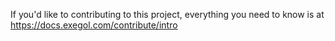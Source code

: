 If you'd like to contributing to this project, everything you need to know is at https://docs.exegol.com/contribute/intro